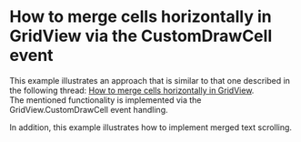 # How to merge cells horizontally in GridView via the CustomDrawCell event


<p>This example illustrates an approach that is similar to that one described in the following thread: <a href="https://www.devexpress.com/Support/Center/p/E2472">How to merge cells horizontally in GridView</a>.<br />
The mentioned functionality is implemented via the GridView.CustomDrawCell event handling.</p><p>In addition, this example illustrates how to implement merged text scrolling.</p><br />


<br/>


